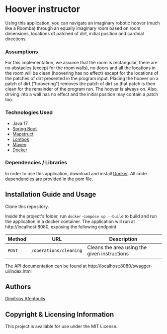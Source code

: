 # Hoover instructor
Using this application, you can navigate an imaginary robotic hoover (much like a Roomba) through an equally
imaginary room based on room dimensions, locations of patched of dirt, initial position and cardinal directions.

### Assumptions
For this implementation, we assume that the room is rectangular, there are no obstacles (except for the room walls), no doors and all
the locations in the room will be clean (hoovering has no effect) except for the locations of the patches of dirt presented in the program
input.
Placing the hoover on a patch of dirt ("hoovering") removes the patch of dirt so that patch is then clean for
the remainder of the program run. The hoover is always on.
Also, driving into a wall has no effect and the initial position may contain a patch too.

### Technologies Used
* Java 17
* [Spring Boot](https://spring.io/projects/spring-boot/)
* [Mapstruct](https://mapstruct.org/)
* [Lombok](https://projectlombok.org/)
* [Maven](https://maven.apache.org/)
* [Docker](https://www.docker.com/)

### Dependencies / Libraries
In order to use this application, download and install [Docker](https://docs.docker.com/get-started/get-docker/).
All code dependencies are provided in the pom file.

## Installation Guide and Usage
Clone this repository.

Inside the project's folder, run `docker-compose up --build` to build and run the application in a docker container.
The application will run at http://localhost:8080, exposing the following endpoint

| Method | URL                                      | Description    |
|--------| ---------------------------------------- |----------------|
| `POST` | `/operations/cleaning`                   | Cleans the area using the given instructions |

The API documentation can be found at http://localhost:8080/swagger-ui/index.html

## Authors
[Dimitrios Afentoulis](https://github.com/dafentoulis)

## Copyright & Licensing Information
This project is available for use under the MIT License.